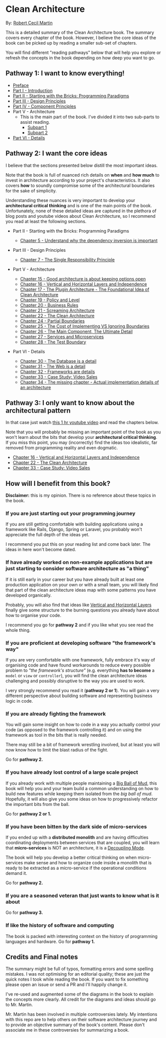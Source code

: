 # Clean Architecture

By:
[Robert Cecil Martin](https://en.wikipedia.org/wiki/Robert_C._Martin)

This is a detailed summary of the Clean Architecture book. The summary
covers every chapter of the book. However, I believe the core ideas of
the book can be picked up by reading a smaller sub-set of chapters.

You will find different "reading pathways" below that will help you
explore or refresh the concepts in the book depending on how deep you
want to go.


## Pathway 1: I want to know everything!

- [Preface](00-preface.md)
- [Part I - Introduction](part-1-introduction.md)
- [Part II - Starting with the Bricks: Programming Paradigms](part-2-starting-with-the-bricks-programming-paradigms.md)
- [Part III - Design Principles](part-3-design-principles.md)
- [Part IV - Component Principles](part-4-component-principles.md)
- Part V - Architecture
  - This is the main part of the book. I've divided it into two
    sub-parts to assist reading.
    - [Subpart 1](part-5-1-architecture.md)
    - [Subpart 2](part-5-2-architecture.md)
- [Part VI - Details](part-6-details.md)


## Pathway 2: I want the core ideas

I believe that the sections presented below distill the most important
ideas.

Note that the book is full of nuanced rich details on **when** and **how
much** to invest in architecture according to your project's
characteristics. It also covers **how** to soundly compromise some of
the architectural boundaries for the sake of simplicity.

Understanding these nuances is very important to develop your
**architectural critical thinking** and is one of the main points of the
book. Unfortunately, none of these detailed ideas are captured in the
plethora of blog posts and youtube videos about Clean Architecture, so I
recommend you read at least the following sections.

- Part II - Starting with the Bricks: Programming Paradigms
  - [Chapter 5 - Understand why the dependency inversion is important](part-2-starting-with-the-bricks-programming-paradigms.md#dependency-inversion-this-is-the-important-thing)

- Part III - Design Principles
  - [Chapter 7 - The Single Responsibility Principle](part-3-design-principles.md#chapter-7---the-single-responsibility-principle)

- Part V - Architecture
  - [Chapter 15 - Good architecture is about keeping options open](part-5-1-architecture.md#good-architecture-keeping-options-open)
  - [Chapter 16 - Vertical and Horizontal Layers and Independence](part-5-1-architecture.md#chapter-16---vertical-and-horizontal-layers-and-independence)
  - [Chapter 17 - The Plugin Architecture - The Foundational Idea of Clean Architecture](part-5-1-architecture.md#the-plugin-architecture---the-foundational-idea-of-clean-architecture)
  - [Chapter 19 - Policy and Level](part-5-1-architecture.md#chapter-19---policy-and-level)
  - [Chapter 20 - Business Rules](part-5-1-architecture.md#chapter-20---business-rules)
  - [Chapter 21 - Screaming Architecture](part-5-1-architecture.md#chapter-21---screaming-architecture)
  - [Chapter 22 - The Clean Architecture](part-5-2-architecture.md#chapter-22---the-clean-architecture)
  - [Chapter 24 - Partial Boundaries](part-5-2-architecture.md#chapter-24---partial-boundaries)
  - [Chapter 25 - The Cost of Implementing VS Ignoring Boundaries](part-5-2-architecture.md#chapter-25---the-cost-of-implementing-vs-ignoring-boundaries)
  - [Chapter 26 - The Main Component, The Ultimate Detail](part-5-2-architecture.md#chapter-26---the-main-component-the-ultimate-detail)
  - [Chapter 27 - Services and Microservices](part-5-2-architecture.md#chapter-27---services-great-and-small)
  - [Chapter 28 - The Test Boundary](part-5-2-architecture.md#chapter-28---the-test-boundary)

- Part VI - Details
  - [Chapter 30 - The Database is a detail](part-6-details.md#chapter-30---the-database-is-a-detail)
  - [Chapter 31 - The Web is a detail](part-6-details.md#chapter-31---the-web-is-a-detail)
  - [Chapter 32 - Frameworks are details](part-6-details.md#chapter-32---frameworks-are-details)
  - [Chapter 33 - Case Study: Video Sales](part-6-details.md#chapter-33---case-study-video-sales)
  - [Chapter 34 - The missing chapter - Actual implementation details of an architecture](part-6-details.md#chapter-34---the-missing-chapter---actual-implementation-details-of-an-architecture)


## Pathway 3: I only want to know about the architectural pattern

In that case just watch
[this 1 hr youtube video](https://www.youtube.com/watch?v=o_TH-Y78tt4)
and read the chapters below.

Note that you will probably be missing an important point of the book as
you won't learn about the bits that develop your **architectural
critical thinking**. If you miss this point, you may (incorrectly) find
the ideas too idealistic, far removed from programming reality and even
dogmatic.

- [Chapter 16 - Vertical and Horizontal Layers and Independence](part-5-1-architecture.md#chapter-16---vertical-and-horizontal-layers-and-independence)
- [Chapter 22 - The Clean Architecture](part-5-2-architecture.md#chapter-22---the-clean-architecture)
- [Chapter 33 - Case Study: Video Sales](part-6-details.md#chapter-33---case-study-video-sales)


## How will I benefit from this book?

**Disclaimer:** this is my opinion. There is no reference about these
topics in the book.

###  If you are just starting out your programming journey

If you are still getting comfortable with building applications using a
framework like Rails, Django, Spring or Laravel, you probably won't
appreciate the full depth of the ideas yet.

I recommend you put this on your reading list and come back later. The
ideas in here won't become dated.


### If have already worked on non-example applications but are just starting to consider software architecture as "a thing"

If it is still early in your career but you have already built at least
one production application on your own or with a small team, you will
likely find that part of the clean architecture ideas map with some
patterns you have developed organically.

Probably, you will also find that ideas like
[Vertical and Horizontal Layers](part-5-1-architecture.md#chapter-16---vertical-and-horizontal-layers-and-independence)
finally give some structure to the burning questions you already have
about how to organise your code.

I recommend you go for **pathway 2** and if you like what you see read
the whole thing.


### If you are proficient at developing software "the framework's way"

If you are very comfortable with one framework, fully embrace it's way
of organising code and have found workarounds to reduce every possible
problem to *"the framework's structure"* (e.g. everything **has to
become** a `model` or `view` or `controller`), you will find the clean
architecture ideas challenging and possibly disruptive to the way you
are used to work.

I very strongly recommend you read it (**pathway 2 or 1**). You will
gain a very different perspective about building software and
representing business logic in code.


### If you are already fighting the framework

You will gain some insight on how to code in a way you actually control
your code (as opposed to the framework controlling it) and on using the
framework as tool in the bits that is really needed.

There may still be a bit of framework wrestling involved, but at least
you will now know how to limit the blast radius of the fight.

Go for **pathway 2.**


### If you have already lost control of a large scale project

If you already work with multiple people maintaining a
[Big Ball of Mud](http://www.laputan.org/mud/), this book will help you
and your team build a common understanding on how to build new features
while keeping them isolated from the *big ball of mud*. Hopefully, it
will also give you some ideas on how to progressively refactor the
important bits from the ball.

Go for **pathway 2 or 1.**


### If you have been bitten by the dark side of micro-services

If you ended up with a **distributed monolith** and are having difficulties
coordinating deployments between services that are coupled, you will
learn that **micro-services** is NOT an architecture, it is a
[Decoupling Mode](part-5-1-architecture.md#decoupling-modes).

The book will help you develop a better critical thinking on when
micro-services make sense and how to organize code inside a monolith
that is ready to be extracted as a micro-service if the operational
conditions demand it.

Go for **pathway 2.**


### If you are a seasoned veteran that just wants to know what is it about

Go for **pathway 3.**


### If like the history of software and computing

The book is packed with interesting context on the history of
programming languages and hardware. Go for **pathway 1.**


## Credits and Final notes

The summary might be full of typos, formatting errors and some spelling
mistakes. I was not optimising for an editorial quality; these are just
the quick notes I took while reading the book. If you want to fix
something please open an issue or send a PR and I'll happily change it.

I've re-used and augmented some of the diagrams in the book to explain
the concepts more clearly. All credit for the diagrams and ideas should
go to Mr. Martin.

Mr. Martin has been involved in multiple controversies lately. My
intentions with this repo are to help others on their software
architecture journey and to provide an objective summary of the book's
content. Please don't associate me in these controversies for
summarizing a book.


